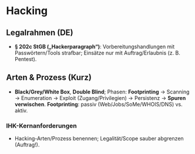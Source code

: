# Hacking

## Legalrahmen (DE)
- **§ 202c StGB („Hackerparagraph“)**: Vorbereitungshandlungen mit Passwörtern/Tools strafbar; Einsätze nur mit Auftrag/Erlaubnis (z. B. Pentest).

## Arten & Prozess (Kurz)
- **Black/Grey/White Box**, **Double Blind**; Phasen: **Footprinting** → Scanning → Enumeration → Exploit (Zugang/Privilegien) → Persistenz → **Spuren verwischen**. **Footprinting**: passiv (Web/Jobs/SoMe/WHOIS/DNS) vs. aktiv.

### IHK-Kernanforderungen
- Hacking-Arten/Prozess benennen; Legalität/Scope sauber abgrenzen (Auftrag!).
